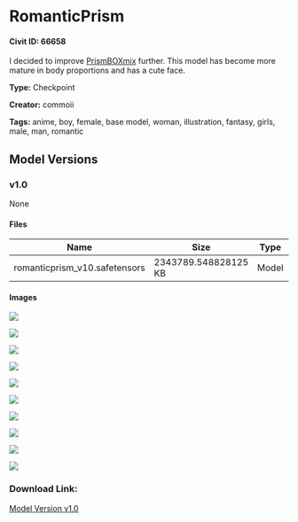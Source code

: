 # RomanticPrism

#### Civit ID: 66658

<p>I decided to improve <a rel="ugc" href="https://civitai.com/models/64074/prismboxmix">PrismBOXmix</a> further. This model has become more mature in body proportions and has a cute face.</p>

**Type:** Checkpoint

**Creator:** commoii

**Tags:** anime, boy, female, base model, woman, illustration, fantasy, girls, male, man, romantic

## Model Versions

### v1.0

None

#### Files

| Name | Size | Type | Format | Download Url | AutoV1 | AutoV2 | SHA256 | CRC32 | BLAKE3 |
| --- | --- | --- | --- | --- | --- | --- | --- | --- | --- |
| romanticprism_v10.safetensors | 2343789.548828125 KB | Model | SafeTensor | https://civitai.com/api/download/models/71307 | 3488D16E | CF9C6D2919 | CF9C6D291904F4E99A5E15EADF879E8F1C3B89421DD38985E21882B1BDD2B421 | 4A4EDCF8 | 94A263292381CC2AD89FB0AC2C90B4AB72FF9BEF6134E1E0B2E9F85AAF4A4FA4 |

#### Images

<p><img src="https://image.civitai.com/xG1nkqKTMzGDvpLrqFT7WA/1f873080-74f2-4187-8b59-d7849e2a4c91/width=450/796548.jpeg" /></p>

<p><img src="https://image.civitai.com/xG1nkqKTMzGDvpLrqFT7WA/a0e069d7-7f6e-4b0f-bf65-e487e4af1c9f/width=450/796536.jpeg" /></p>

<p><img src="https://image.civitai.com/xG1nkqKTMzGDvpLrqFT7WA/f1384e53-c537-484d-a8d7-a0a89bc48afa/width=450/796577.jpeg" /></p>

<p><img src="https://image.civitai.com/xG1nkqKTMzGDvpLrqFT7WA/2f8d55a1-e2bc-421f-8c3b-8271acce70dd/width=450/796549.jpeg" /></p>

<p><img src="https://image.civitai.com/xG1nkqKTMzGDvpLrqFT7WA/24815b9e-54f8-47e5-b60e-fc362b25e54f/width=450/796585.jpeg" /></p>

<p><img src="https://image.civitai.com/xG1nkqKTMzGDvpLrqFT7WA/8432e94e-b093-4c19-93ad-b05497a65f39/width=450/796557.jpeg" /></p>

<p><img src="https://image.civitai.com/xG1nkqKTMzGDvpLrqFT7WA/f21c8df0-c7b9-46fd-a5eb-fe144f7c6d16/width=450/796546.jpeg" /></p>

<p><img src="https://image.civitai.com/xG1nkqKTMzGDvpLrqFT7WA/1d8cfcd5-74b5-42f9-9db2-20ff7a3878ef/width=450/796551.jpeg" /></p>

<p><img src="https://image.civitai.com/xG1nkqKTMzGDvpLrqFT7WA/2c992d46-2887-4b36-9f3c-010706b994f5/width=450/796540.jpeg" /></p>

<p><img src="https://image.civitai.com/xG1nkqKTMzGDvpLrqFT7WA/9159daec-2f5c-4307-9011-c42e30af8b63/width=450/796541.jpeg" /></p>

### Download Link:

[Model Version v1.0](https://civitai.com/api/download/models/71307)

